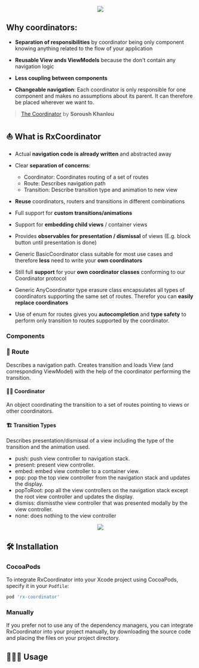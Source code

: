 <p align="center">
  <img src="https://github.com/jdisho/RxCoordinator/blob/master/Images/munich.png">
</p>

##  Why coordinators:
* **Separation of responsibilities** by coordinator being only component knowing anything related to the flow of your application
* **Reusable View ands ViewModels** because the don't contain any navigation logic
* **Less coupling between components**

* **Changeable navigation**: Each coordinator is only responsible for one component and makes no assumptions about its parent. It can therefore be placed wherever we want to.

> [The Coordinator](http://khanlou.com/2015/01/the-coordinator/) by **Soroush Khanlou**

## ⛵️ What is RxCoordinator
* Actual **navigation code is already written** and abstracted away

* Clear **separation of concerns**:
  - Coordinator: Coordinates routing of a set of routes
  - Route: Describes navigation path
  - Transition: Describe transition type and animation to new view
* **Reuse** coordinators, routers and transitions in different combinations
* Full support for **custom transitions/animations**
* Support for **embedding child views** / container views
* Provides **observables for presentation / dismissal** of views (E.g. block button until presentation is done)
* Generic BasicCoordinator class suitable for most use cases and therefore **less** need to write your **own coordinators**
* Still full **support** for your **own coordinator classes** conforming to our Coordinator protocol
* Generic AnyCoordinator type erasure class encapsulates all types of coordinators supporting the same set of routes. Therefor you can **easily replace coordinators**
* Use of enum for routes gives you **autocompletion** and **type safety** to perform only transition to routes supported by the coordinator.

### Components

### 🎢 Route
Describes a navigation path. Creates transition and loads View (and corresponding ViewModel) with the help of the coordinator performing the transition.

#### 👨‍✈️ Coordinator
An object coordinating the transition to a set of routes pointing to views or other coordinators.

#### 🏗 Transition Types
Describes presentation/dismissal of a view including the type of the transition and the animation used.
  - push: push view controller to navigation stack.
  - present: present view controller.
  - embed: embed view controller to a container view.
  - pop: pop the top view controller from the navigation stack and updates the display.
  - popToRoot: pop all the view controllers on the navigation stack except the root view controller and updates the display.
  - dismiss: dismissthe view controller that was presented modally by the view controller.
  - none: does nothing to the view controller
  
<p align="center">
  <img src="https://github.com/jdisho/RxCoordinator/blob/master/Images/mvvmc.png">
</p>

## 🛠 Installation

### CocoaPods

To integrate RxCoordinator into your Xcode project using CocoaPods, specify it in your `Podfile`:

```ruby
pod 'rx-coordinator'
```

### Manually

If you prefer not to use any of the dependency managers, you can integrate RxCoordinator into your project manually, by downloading the source code and placing the files on your project directory.

## 👨🏻‍💻 Usage


